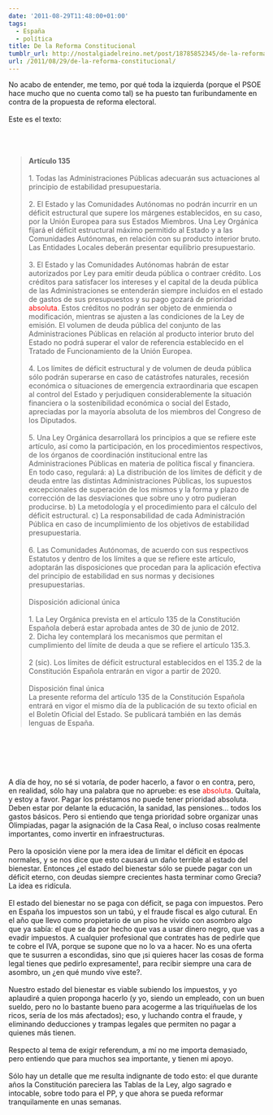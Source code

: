 ```yaml
---
date: '2011-08-29T11:48:00+01:00'
tags:
  - España
  - política
title: De la Reforma Constitucional
tumblr_url: http://nostalgiadelreino.net/post/18785852345/de-la-reforma-constitucional
url: /2011/08/29/de-la-reforma-constitucional/
---
```


<p>No acabo de entender, me temo, por qué toda la izquierda (porque el PSOE hace mucho que no cuenta como tal) se ha puesto tan furibundamente en contra de la propuesta de reforma electoral.<br/><br/>Este es el texto:<br/><br/><br/><br/></p><blockquote><strong>Artículo 135</strong><br/><br/>1. Todas las Administraciones Públicas adecuarán sus actuaciones al principio de estabilidad presupuestaria.<br/><br/>2. El Estado y las Comunidades Autónomas no podrán incurrir en un déficit estructural que supere los márgenes establecidos, en su caso, por la Unión Europea para sus Estados Miembros. Una Ley Orgánica fijará el déficit estructural máximo permitido al Estado y a las Comunidades Autónomas, en relación con su producto interior bruto. Las Entidades Locales deberán presentar equilibrio presupuestario.<br/><br/>3. El Estado y las Comunidades Autónomas habrán de estar autorizados por Ley para emitir deuda pública o contraer crédito. Los créditos para satisfacer los intereses y el capital de la deuda pública de las Administraciones se entenderán siempre incluidos en el estado de gastos de sus presupuestos y su pago gozará de prioridad <font color="red">absoluta</font>. Estos créditos no podrán ser objeto de enmienda o modificación, mientras se ajusten a las condiciones de la Ley de emisión. El volumen de deuda pública del conjunto de las Administraciones Públicas en relación al producto interior bruto del Estado no podrá superar el valor de referencia establecido en el Tratado de Funcionamiento de la Unión Europea.<br/><br/>4. Los límites de déficit estructural y de volumen de deuda pública sólo podrán superarse en caso de catástrofes naturales, recesión económica o situaciones de emergencia extraordinaria que escapen al control del Estado y perjudiquen considerablemente la situación financiera o la sostenibilidad económica o social del Estado, apreciadas por la mayoría absoluta de los miembros del Congreso de los Diputados.<br/><br/>5. Una Ley Orgánica desarrollará los principios a que se refiere este artículo, así como la participación, en los procedimientos respectivos, de los órganos de coordinación institucional entre las Administraciones Públicas en materia de política fiscal y financiera. En todo caso, regulará: a) La distribución de los límites de déficit y de deuda entre las distintas Administraciones Públicas, los supuestos excepcionales de superación de los mismos y la forma y plazo de corrección de las desviaciones que sobre uno y otro pudieran producirse. b) La metodología y el procedimiento para el cálculo del déficit estructural. c) La responsabilidad de cada Administración Pública en caso de incumplimiento de los objetivos de estabilidad presupuestaria.<br/><br/>6. Las Comunidades Autónomas, de acuerdo con sus respectivos Estatutos y dentro de los límites a que se refiere este artículo, adoptarán las disposiciones que procedan para la aplicación efectiva del principio de estabilidad en sus normas y decisiones presupuestarias.<br/><br/>Disposición adicional única<br/><br/>1. La Ley Orgánica prevista en el artículo 135 de la Constitución Española deberá estar aprobada antes de 30 de junio de 2012.<br/>2. Dicha ley contemplará los mecanismos que permitan el cumplimiento del límite de deuda a que se refiere el artículo 135.3.<br/><br/>2 (sic). Los límites de déficit estructural establecidos en el 135.2 de la Constitución Española entrarán en vigor a partir de 2020.<br/><br/>Disposición final única<br/>La presente reforma del artículo 135 de la Constitución Española entrará en vigor el mismo día de la publicación de su texto oficial en el Boletín Oficial del Estado. Se publicará también en las demás lenguas de España.</blockquote><br/><br/><br/><br/><br/>A día de hoy, no sé si votaría, de poder hacerlo, a favor o en contra, pero, en realidad, sólo hay una palabra que no apruebe: es ese <font color="red">absoluta</font>. Quítala, y estoy a favor. Pagar los préstamos no puede tener prioridad absoluta. Deben estar por delante la educación, la sanidad, las pensiones&hellip; todos los gastos básicos. Pero si entiendo que tenga prioridad sobre organizar unas Olimpiadas, pagar la asignación de la Casa Real, o incluso cosas realmente importantes, como invertir en infraestructuras.<br/><br/>Pero la oposición viene por la mera idea de limitar el déficit en épocas normales, y se nos dice que esto causará un daño terrible al estado del bienestar. Entonces ¿el estado del bienestar sólo se puede pagar con un déficit eterno, con deudas siempre crecientes hasta terminar como Grecia? La idea es ridícula.<br/><br/>El estado del bienestar no se paga con déficit, se paga con impuestos. Pero en España los impuestos son un tabú, y el fraude fiscal es algo cutural. En el año que llevo como propietario de un piso he vivido con asombro algo que ya sabía: el que se da por hecho que vas a usar dinero negro, que vas a evadir impuestos. A cualquier profesional que contrates has de pedirle que te cobre el IVA, porque se supone que no lo va a hacer. No es una oferta que te susurren a escondidas, sino que ¡si quieres hacer las cosas de forma legal tienes que pedirlo expresamente!, para recibir siempre una cara de asombro, un ¿en qué mundo vive este?.<br/><br/>Nuestro estado del bienestar es viable subiendo los impuestos, y yo aplaudiré a quien proponga hacerlo (y yo, siendo un empleado, con un buen sueldo, pero no lo bastante bueno para acogerme a las triquiñuelas de los ricos, sería de los más afectados); eso, y luchando contra el fraude, y eliminando deducciones y trampas legales que permiten no pagar a quienes más tienen.<br/><br/>Respecto al tema de exigir referendum, a mí no me importa demasiado, pero entiendo que para muchos sea importante, y tienen mi apoyo.<br/><br/>Sólo hay un detalle que me resulta indignante de todo esto: el que durante años la Constitución pareciera las Tablas de la Ley, algo sagrado e intocable, sobre todo para el PP, y que ahora se pueda reformar tranquilamente en unas semanas.<div class="blogger-post-footer"><img width="1" height="1" src="https://blogger.googleusercontent.com/tracker/1180118427259117074-2368941842550025088?l=nostalgiadelreino.blogspot.com" alt=""/></div>